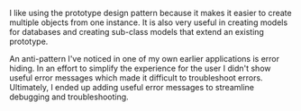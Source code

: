 I like using the prototype design pattern because it makes it easier to create multiple objects from one instance. It is also very useful in creating models for databases and creating sub-class models that extend an existing prototype. 

An anti-pattern I've noticed in one of my own earlier applications is error hiding. In an effort to simplify the experience for the user I didn't show useful error messages which made it difficult to troubleshoot errors. Ultimately, I ended up adding useful error messages to streamline debugging and troubleshooting. 